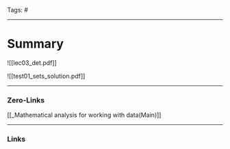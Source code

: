Tags: #
____
# Summary
![[lec03_det.pdf]]

![[test01_sets_solution.pdf]]


____
### Zero-Links
[[_Mathematical analysis for working with data(Main)]]

____
### Links